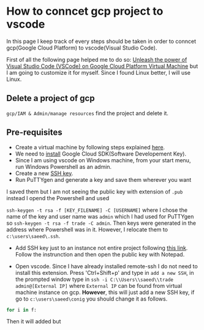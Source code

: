 # How to conncet gcp project to vscode
In this page I keep track of every steps should be taken in order to conncet gcp(Google Cloud Platform) to vscode(Visual Studio Code).

First of all the following page helped me to do so:
[Unleash the power of Visual Studio Code (VSCode) on Google Cloud Platform Virtual Machine](https://towardsdatascience.com/unleash-the-power-of-visual-studio-code-vscode-on-google-cloud-platform-virtual-machine-f75f78f49aee)
but I am going to customize it for myself. Since I found Linux better, I will use Linux.


## Delete a project of gcp
`gcp/IAM & Admin/manage resources` find the project and delete it.


## Pre-requisites
- Create a virtual machine by following steps explained [here](https://cloud.google.com/compute/docs/quickstart-linux).
- We need to [install](https://cloud.google.com/sdk/install) Google Cloud SDK(Software Developement Key).
- Since I am using vscode on Windows machine, from your start menu, run Windows Powershell as an admin.
- Create a new [SSH key](https://cloud.google.com/compute/docs/instances/adding-removing-ssh-keys#createsshkeys).
- Run PuTTYgen and generate a key and save them wherever you want 

I saved them but I am not seeing the public key with extension of `.pub` instead I opend the Powershell and used 

`ssh-keygen -t rsa -f [KEY_FILENAME] -C [USERNAME]` where I chose the name of the key and user name was `admin` which I had used for PuTTYgen so `ssh-keygen -t rsa -f trade -C admin`. Then keys were generated in the address where Powershell was in it. However, I relocate them to `c:\users\saeed\.ssh`.

- Add SSH key just to an instance not entire project following [this link](https://cloud.google.com/compute/docs/instances/adding-removing-ssh-keys#instance-only). Follow the instrunction and then open the public key with Notepad.

- Open vscode. Since I have already installed remote-ssh I do not need to install this extension. Press 'Ctrl+Shift+p' and type in `add a new SSH`, in the prompted window type in `ssh -i C:\\Users\\saeed\\trade admin@[External IP]` where `External IP` can be found from virtual machine instance on gcp. **However**, this will just add a new SSH key, if go to `c:\users\saeed\conig` you should change it as follows.
```python
for i in f:
```
Then it will added but  

